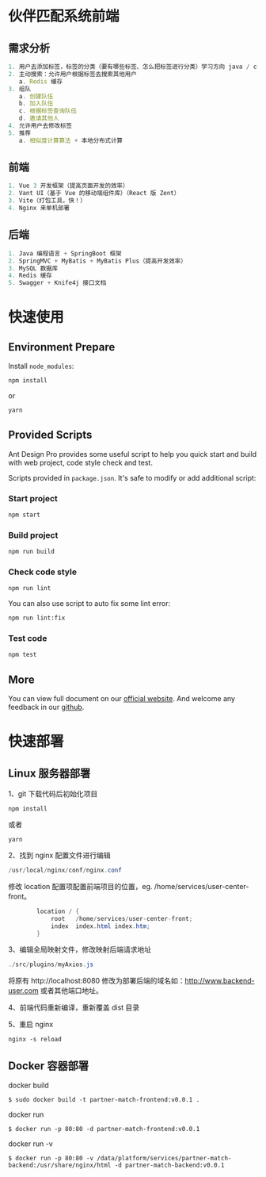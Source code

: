 # 伙伴匹配系统前端

## 需求分析
```javascript
1. 用户去添加标签，标签的分类（要有哪些标签、怎么把标签进行分类）学习方向 java / c++，工作 / 大学
2. 主动搜索：允许用户根据标签去搜索其他用户
   a. Redis 缓存
3. 组队
   a. 创建队伍
   b. 加入队伍
   c. 根据标签查询队伍
   d. 邀请其他人
4. 允许用户去修改标签
5. 推荐
   a. 相似度计算算法 + 本地分布式计算
```
## 前端
```javascript
1. Vue 3 开发框架（提高页面开发的效率）
2. Vant UI（基于 Vue 的移动端组件库）（React 版 Zent）
3. Vite（打包工具，快！）
4. Nginx 来单机部署
```

## 后端
```javascript
1. Java 编程语言 + SpringBoot 框架
2. SpringMVC + MyBatis + MyBatis Plus（提高开发效率）
3. MySQL 数据库
4. Redis 缓存
5. Swagger + Knife4j 接口文档
```

# 快速使用

## Environment Prepare

Install `node_modules`:

```bash
npm install
```

or

```bash
yarn
```

## Provided Scripts

Ant Design Pro provides some useful script to help you quick start and build with web project, code style check and test.

Scripts provided in `package.json`. It's safe to modify or add additional script:

### Start project

```bash
npm start
```

### Build project

```bash
npm run build
```

### Check code style

```bash
npm run lint
```

You can also use script to auto fix some lint error:

```bash
npm run lint:fix
```

### Test code

```bash
npm test
```

## More

You can view full document on our [official website](https://pro.ant.design). And welcome any feedback in our [github](https://github.com/ant-design/ant-design-pro).



# 快速部署

## Linux 服务器部署

1、git 下载代码后初始化项目

```
npm install
```

或者

```
yarn
```

2、找到 nginx 配置文件进行编辑

```java
/usr/local/nginx/conf/nginx.conf
```

修改 location 配置项配置前端项目的位置，eg. /home/services/user-center-front。

```java
        location / {
            root   /home/services/user-center-front;
            index  index.html index.htm;
        }
```

3、编辑全局映射文件，修改映射后端请求地址

```java
./src/plugins/myAxios.js
```

将原有 http://localhost:8080 修改为部署后端的域名如：http://www.backend-user.com 或者其他端口地址。

4、前端代码重新编译，重新覆盖 dist 目录

5、重启 nginx

```
nginx -s reload
```

## Docker 容器部署

docker build

```shell
$ sudo docker build -t partner-match-frontend:v0.0.1 .
```

docker run

```shell
$ docker run -p 80:80 -d partner-match-frontend:v0.0.1
```

docker run -v

```shell
$ docker run -p 80:80 -v /data/platform/services/partner-match-backend:/usr/share/nginx/html -d partner-match-backend:v0.0.1
```

